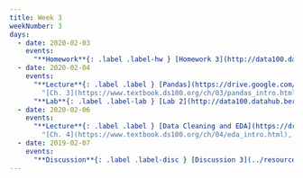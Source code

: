 ```yaml
---
title: Week 3
weekNumber: 3
days:
  - date: 2020-02-03
    events:
      "**Homework**{: .label .label-hw } [Homework 3](http://data100.datahub.berkeley.edu/hub/user-redirect/git-sync?repo=https://github.com/DS-100/sp20&subPath=hw/hw3/) (due Feb. 10)":
  - date: 2020-02-04
    events:
      "**Lecture**{: .label .label } [Pandas](https://drive.google.com/file/d/1yO6xC4jLClF07ndDaoxhZe3kS-8YpROK/view?usp=sharing) ([webcast](https://www.youtube.com/watch?v=m7d0gTdd8s0)) ([code](http://data100.datahub.berkeley.edu/hub/user-redirect/git-sync?repo=https://github.com/DS-100/sp20&subPath=lecture/lec05/))":
        "[Ch. 3](https://www.textbook.ds100.org/ch/03/pandas_intro.html)"
      "**Lab**{: .label .label-lab } [Lab 2](http://data100.datahub.berkeley.edu/hub/user-redirect/git-sync?repo=https://github.com/DS-100/sp20&subPath=lab/lab02/) (due Feb. 10)":
  - date: 2020-02-06
    events:
      "**Lecture**{: .label .label } [Data Cleaning and EDA](https://drive.google.com/open?id=11Gk1dZwALgUiZYgOKGTAbDs_kfuqLx4M) ([webcast](https://www.youtube.com/watch?v=6MpCZKK034I)) ([code](http://data100.datahub.berkeley.edu/hub/user-redirect/git-sync?repo=https://github.com/DS-100/sp20&subPath=lecture/lec06/))":
        "[Ch. 4](https://www.textbook.ds100.org/ch/04/eda_intro.html), [Ch. 5](https://www.textbook.ds100.org/ch/05/cleaning_structure.html)"
  - date: 2019-02-07
    events:
      "**Discussion**{: .label .label-disc } [Discussion 3](../resources/assets/discussions/disc03.pdf) ([notebook](http://data100.datahub.berkeley.edu/hub/user-redirect/git-sync?repo=https://github.com/DS-100/sp20&subPath=discussion/disc03/))":
---
```

